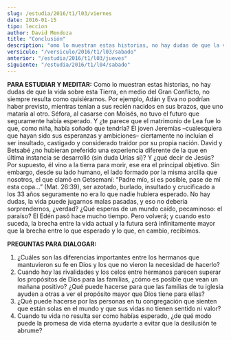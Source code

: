 ```yaml
---
slug: /estudia/2016/t1/l03/viernes
date: 2016-01-15
tipo: leccion
author: David Mendoza
title: "Conclusión"
description: "omo lo muestran estas historias, no hay dudas de que la vida sobre esta Tierra, en medio del Gran Conflicto, no siempre resulta como quisiéramos. Por ejemplo, Adán y Eva no podrían haber previsto, mientras tenían a sus recién nacidos en sus brazos, que uno mataría al otro. Séfora, al casarse con Moisés, no tuvo el futuro que seguramente había esperado."
versiculo: "/versiculo/2016/t1/l03/sabado"
anterior: "/estudia/2016/t1/l03/jueves"
siguiente: "/estudia/2016/t1/l04/sabado"
---
```


**PARA ESTUDIAR Y MEDITAR:** Como lo muestran estas historias, no hay dudas de que la vida sobre esta Tierra, en medio del Gran Conflicto, no siempre resulta como quisiéramos. Por ejemplo, Adán y Eva no podrían haber previsto, mientras tenían a sus recién nacidos en sus brazos, que uno mataría al otro. Séfora, al casarse con Moisés, no tuvo el futuro que seguramente había esperado. Y ¿te parece que el matrimonio de Lea fue lo que, como niña, había soñado que tendría? El joven Jeremías –cualesquiera que hayan sido sus esperanzas y ambiciones– ciertamente no incluían el ser insultado, castigado y considerado traidor por su propia nación. David y Betsabé ¿no hubieran preferido una experiencia diferente de la que en última instancia se desarrolló (sin duda Urías sí)? Y ¿qué decir de Jesús? Por supuesto, él vino a la tierra para morir, ese era el principal objetivo. Sin embargo, desde su lado humano, el lado formado por la misma arcilla que nosotros, el que clamó en Getsemaní: “Padre mío, si es posible, pase de mí esta copa...” (Mat. 26:39), ser azotado, burlado, insultado y crucificado a los 33 años seguramente no era lo que nadie hubiera esperado. No hay dudas, la vida puede jugarnos malas pasadas, y eso no debería sorprendernos, ¿verdad? ¿Qué esperas de un mundo caído, pecaminoso: el paraíso? El Edén pasó hace mucho tiempo. Pero volverá; y cuando esto suceda, la brecha entre la vida actual y la futura será infinitamente mayor que la brecha entre lo que esperado y lo que, en cambio, recibimos.

**PREGUNTAS PARA DIALOGAR:**

1. ¿Cuáles son las diferencias importantes entre los hermanos que mantuvieron su fe en Dios y los que no vieron la necesidad de hacerlo?
2. Cuando hoy las rivalidades y los celos entre hermanos parecen superar los propósitos de Dios para las familias, ¿cómo es posible que vean un mañana positivo? ¿Qué puede hacerse para que las familias de tu iglesia ayuden a otras a ver el propósito mayor que Dios tiene para ellas?
3. ¿Qué puede hacerse por las personas en tu congregación que sienten que están solas en el mundo y que sus vidas no tienen sentido ni valor?
4. Cuando tu vida no resulta ser como habías esperado, ¿de qué modo puede la promesa de vida eterna ayudarte a evitar que la desilusión te abrume?
